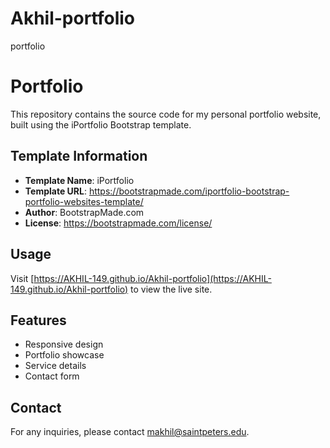 # Akhil-portfolio
portfolio


# Portfolio

This repository contains the source code for my personal portfolio website, built using the iPortfolio Bootstrap template.

## Template Information

- **Template Name**: iPortfolio
- **Template URL**: https://bootstrapmade.com/iportfolio-bootstrap-portfolio-websites-template/
- **Author**: BootstrapMade.com
- **License**: https://bootstrapmade.com/license/

## Usage

Visit [https://AKHIL-149.github.io/Akhil-portfolio](https://AKHIL-149.github.io/Akhil-portfolio) to view the live site.

## Features

- Responsive design
- Portfolio showcase
- Service details
- Contact form

## Contact

For any inquiries, please contact [makhil@saintpeters.edu](mailto:makhil@saintpeters.edu).
